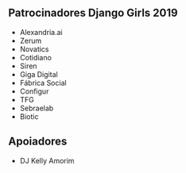 ## Patrocinadores Django Girls 2019

- Alexandria.ai
- Zerum
- Novatics
- Cotidiano
- Siren
- Giga Digital
- Fábrica Social
- Configur
- TFG
- Sebraelab
- Biotic

## Apoiadores

- DJ Kelly Amorim
